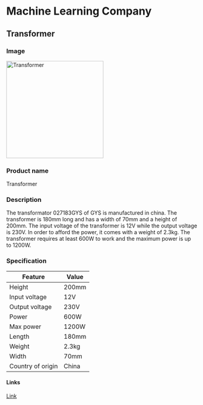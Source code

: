 # Machine Learning Company

## Transformer

### Image
<img src="https://media.kramp.com/kws/krampd_rd/_8B3bIB3_IzLWsZ8Ws6x58DGaIHd5d" alt="Transformer" width="256" height="256">

### Product name
Transformer


### Description
The transformator 027183GYS of GYS is manufactured in china. The transformer is 180mm long and has a width of 70mm and a height of 200mm. The input voltage of the transformer is 12V while the output voltage is 230V. In order to afford the power, it comes with a weight of 2.3kg. The transformer requires at least 600W to work and the maximum power is up to 1200W.

### Specification

Feature | Value
------------ | -------------
Height | 200mm
Input voltage | 12V
Output voltage | 230V
Power | 600W
Max power | 1200W
Length | 180mm
Weight | 2.3kg
Width | 70mm
Country of origin | China

#### Links 
[Link](https://andyleezaizai.github.io/Transformer/)
